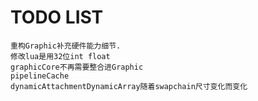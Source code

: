 # TODO LIST
    重构Graphic补充硬件能力细节.
    修改lua是用32位int float
    graphicCore不再需要整合进Graphic
    pipelineCache
    dynamicAttachmentDynamicArray随着swapchain尺寸变化而变化
